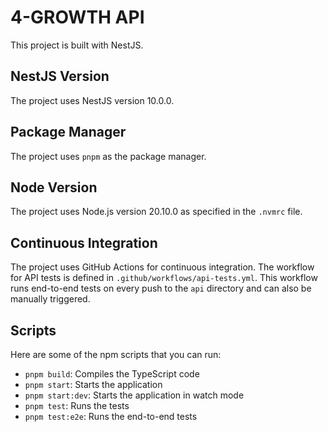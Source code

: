 # 4-GROWTH API

This project is built with NestJS.

## NestJS Version

The project uses NestJS version 10.0.0.

## Package Manager

The project uses `pnpm` as the package manager.

## Node Version

The project uses Node.js version 20.10.0 as specified in the `.nvmrc` file.

## Continuous Integration

The project uses GitHub Actions for continuous integration. The workflow for API tests is defined in `.github/workflows/api-tests.yml`. This workflow runs end-to-end tests on every push to the `api` directory and can also be manually triggered.

## Scripts

Here are some of the npm scripts that you can run:

- `pnpm build`: Compiles the TypeScript code
- `pnpm start`: Starts the application
- `pnpm start:dev`: Starts the application in watch mode
- `pnpm test`: Runs the tests
- `pnpm test:e2e`: Runs the end-to-end tests